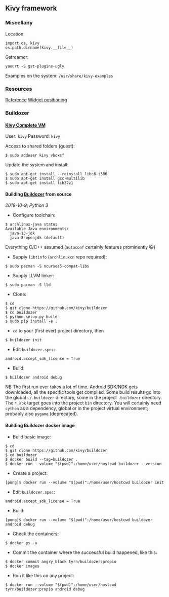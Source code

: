 ## Kivy framework
### Miscellany
Location:
```
import os, kivy
os.path.dirname(kivy.__file__)
```

Gstreamer:
```
yaourt -S gst-plugins-ugly
```

Examples on the system: `/usr/share/kivy-examples`

### Resources
[Reference](https://kivy.org/docs/)
[Widget positioning](https://blog.kivy.org/2014/01/positionsize-of-widgets-in-kivy/)

### Buildozer
#### [Kivy Complete VM](https://github.com/Zen-CODE/kivybits/tree/master/KivyCompleteVM)

User: `kivy` Password: `kivy`

Access to shared folders (guest):
```
$ sudo adduser kivy vboxsf
```

Update the system and install:
```
$ sudo apt-get install --reinstall libc6-i386
$ sudo apt-get install gcc-multilib
$ sudo apt-get install lib32z1
```

#### Building [Buildozer](https://github.com/kivy/buildozer) from source
*2019-10-9*; *Python 3*

- Configure toolchain:
```
$ archlinux-java status
Available Java environments:
  java-13-jdk
  java-8-openjdk (default)
```
Everything C/C++ assumed (`autoconf` certainly features prominently :smiley_cat:)

- Supply `libtinfo` (`archlinuxcn` repo required):
```
$ sudo pacman -S ncurses5-compat-libs
```
- Supply LLVM linker:
```
$ sudo pacman -S lld
```
- Clone:
```
$ cd
$ git clone https://github.com/kivy/buildozer
$ cd buildozer
$ python setup.py build
$ sudo pip install -e .
```
- `cd` to your (first ever) project directory, then
```
$ buildozer init
```
- Edit `buildozer.spec`:
```
android.accept_sdk_license = True
```
- Build:
```
$ buildozer android debug
```
NB The first run ever takes a lot of time. Android SDK/NDK gets downloaded, all the specific tools get compiled. Some build results go into the global `~/.buildozer` directory, some in the project `.buildozer` directory. The `*.apk` target goes into the project `bin` directory. You will certainly need `cython` as a dependency, global or in the project virtual environment; probably also `pygame` (deprecated).


#### Building Buildozer docker image

- Build basic image:
```
$ cd
$ git clone https://github.com/kivy/buildozer
$ cd buildozer
$ docker build --tag=buildozer .
$ docker run --volume "$(pwd)":/home/user/hostcwd buildozer --version
```
- Create a project:
```
[pong]$ docker run --volume "$(pwd)":/home/user/hostcwd buildozer init
```
- Edit `buildozer.spec`:
```
android.accept_sdk_license = True
```
- Build:
```
[pong]$ docker run --volume "$(pwd)":/home/user/hostcwd buildozer android debug
```
- Check the containers:
```
$ docker ps -a
```
- Commit the container where the successful build happened, like this:
```
$ docker commit angry_black tyrn/buildozer:propio
$ docker images
```
- Run it like this on any project:
```
$ docker run --volume "$(pwd)":/home/user/hostcwd tyrn/buildozer:propio android debug
```